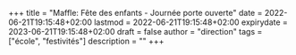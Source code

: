 +++
title       = "Maffle: Fête des enfants - Journée porte ouverte"
date        = 2022-06-21T19:15:48+02:00
lastmod     = 2022-06-21T19:15:48+02:00
expirydate  = 2023-06-21T19:15:48+02:00
draft       = false
author      = "direction"
tags        = ["école", "festivités"]
description = ""
+++

